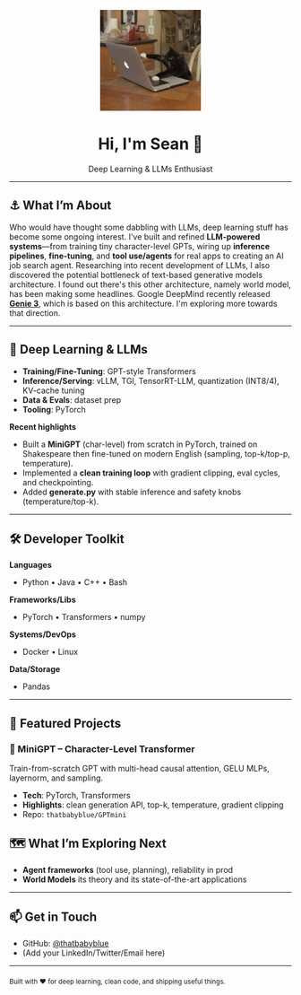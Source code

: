 <!-- Centered banner/logo (optional) -->
<p align="center">
  <img src="logo/cats_typing.gif" alt="Logo" width="180">
</p>

<h1 align="center">Hi, I'm Sean 👋</h1>
<p align="center">
  Deep Learning & LLMs Enthusiast
</p>

---

## ⚓️ What I’m About

Who would have thought some dabbling with LLMs, deep learning stuff has become some ongoing interest. I've built and refined **LLM-powered systems**—from training tiny character-level GPTs, wiring up **inference pipelines**, **fine-tuning**, and **tool use/agents** for real apps to creating an AI job search agent. Researching into recent development of LLMs, I also discovered the potential bottleneck of text-based generative models architecture. I found out there's this other architecture, namely world model, has been making some headlines. Google DeepMind recently released [**Genie 3**](https://deepmind.google/discover/blog/genie-3-a-new-frontier-for-world-models/), which is based on this architecture. I'm exploring more towards that direction.    

---

## 🧠 Deep Learning & LLMs

- **Training/Fine-Tuning**: GPT-style Transformers
- **Inference/Serving**: vLLM, TGI, TensorRT-LLM, quantization (INT8/4), KV-cache tuning
- **Data & Evals**: dataset prep
- **Tooling**: PyTorch

**Recent highlights**
- Built a **MiniGPT** (char-level) from scratch in PyTorch, trained on Shakespeare then fine-tuned on modern English (sampling, top-k/top-p, temperature).
- Implemented a **clean training loop** with gradient clipping, eval cycles, and checkpointing.
- Added **generate.py** with stable inference and safety knobs (temperature/top-k).

---

## 🛠️ Developer Toolkit

**Languages**
- Python • Java • C++ • Bash

**Frameworks/Libs**
- PyTorch • Transformers • numpy

**Systems/DevOps**
- Docker • Linux

**Data/Storage**
- Pandas

---

## 🧪 Featured Projects

### 🔹 MiniGPT – Character-Level Transformer
Train-from-scratch GPT with multi-head causal attention, GELU MLPs, layernorm, and sampling.
- **Tech**: PyTorch, Transformers
- **Highlights**: clean generation API, top-k, temperature, gradient clipping
- Repo: `thatbabyblue/GPTmini`


## 🗺️ What I’m Exploring Next

- **Agent frameworks** (tool use, planning), reliability in prod
- **World Models** its theory and its state-of-the-art applications

---

## 📫 Get in Touch

- GitHub: <a href="https://github.com/thatbabyblue">@thatbabyblue</a>  
- (Add your LinkedIn/Twitter/Email here)

---


<sub>Built with ❤️ for deep learning, clean code, and shipping useful things.</sub>

